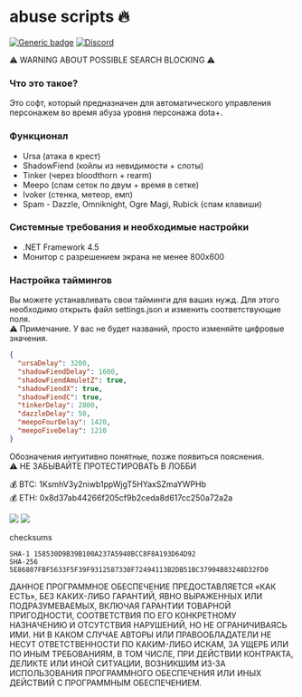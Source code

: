 # abuse scripts :fire:  
[![Generic badge](https://img.shields.io/badge/DOWNLOAD-red.svg)](https://github.com/andrewfeed/abusescripts/releases)
[![Discord](https://badgen.net/badge/icon/discord?icon=discord&label)](https://discord.gg/kDY9kqdX)  
  
:warning: WARNING ABOUT POSSIBLE SEARCH BLOCKING :warning:  
### Что это такое? ###
Это софт, который предназначен для автоматического управления персонажем во время абуза уровня персонажа dota+.
### Функционал ###
+ Ursa (атака в крест)
+ ShadowFiend (койлы из невидимости + слоты)
+ Tinker (через bloodthorn + rearm)
+ Meepo (спам сеток по двум + время в сетке)
+ Ivoker (стенка, метеор, емп)
+ Spam - Dazzle, Omniknight, Ogre Magi, Rubick (спам клавиши)
### Системные требования и необходимые настройки ###
+ .NET Framework 4.5
+ Монитор с разрешением экрана не менее 800x600
### Настройка таймингов ###
Вы можете устанавливать свои тайминги для ваших нужд.
Для этого необходимо открыть файл settings.json и изменить соответствующие поля.  
:warning: Примечание. У вас не будет названий, просто изменяйте цифровые значения.  
```json
{
  "ursaDelay": 3200,
  "shadowFiendDelay": 1600,
  "shadowFiendAmuletZ": true,
  "shadowFiendX": true,
  "shadowFiendC": true,
  "tinkerDelay": 2800,
  "dazzleDelay": 50,
  "meepoFourDelay": 1420,
  "meepoFiveDelay": 1210
}
```
Обозначения интуитивно понятные, позже появиться пояснения.  
:warning: НЕ ЗАБЫВАЙТЕ ПРОТЕСТИРОВАТЬ В ЛОББИ

  
:moneybag: BTC: 1KsmhV3y2niwb1ppWjgT5HYaxSZmaYWPHb  
:moneybag: ETH: 0x8d37ab44266f205cf9b2ceda8d617cc250a72a2a  

[![](https://img.youtube.com/vi/MsRkVEhXdKI/mqdefault.jpg)](https://www.youtube.com/watch?v=MsRkVEhXdKI)
[![](https://img.youtube.com/vi/ZtLpjGkC5mY/mqdefault.jpg)](https://www.youtube.com/watch?v=ZtLpjGkC5mY)
  
сhecksums
```
SHA-1 158530D9B39B100A237A5940BCC8F8A193D64D92
SHA-256 5E86807FBF5633F5F39F9312587330F72494113B2DB51BC37904B83248D32FD0
```

ДАННОЕ ПРОГРАММНОЕ ОБЕСПЕЧЕНИЕ ПРЕДОСТАВЛЯЕТСЯ «КАК ЕСТЬ», БЕЗ КАКИХ-ЛИБО ГАРАНТИЙ, ЯВНО ВЫРАЖЕННЫХ ИЛИ ПОДРАЗУМЕВАЕМЫХ, ВКЛЮЧАЯ ГАРАНТИИ ТОВАРНОЙ ПРИГОДНОСТИ, СООТВЕТСТВИЯ ПО ЕГО КОНКРЕТНОМУ НАЗНАЧЕНИЮ И ОТСУТСТВИЯ НАРУШЕНИЙ, НО НЕ ОГРАНИЧИВАЯСЬ ИМИ. НИ В КАКОМ СЛУЧАЕ АВТОРЫ ИЛИ ПРАВООБЛАДАТЕЛИ НЕ НЕСУТ ОТВЕТСТВЕННОСТИ ПО КАКИМ-ЛИБО ИСКАМ, ЗА УЩЕРБ ИЛИ ПО ИНЫМ ТРЕБОВАНИЯМ, В ТОМ ЧИСЛЕ, ПРИ ДЕЙСТВИИ КОНТРАКТА, ДЕЛИКТЕ ИЛИ ИНОЙ СИТУАЦИИ, ВОЗНИКШИМ ИЗ-ЗА ИСПОЛЬЗОВАНИЯ ПРОГРАММНОГО ОБЕСПЕЧЕНИЯ ИЛИ ИНЫХ ДЕЙСТВИЙ С ПРОГРАММНЫМ ОБЕСПЕЧЕНИЕМ.
